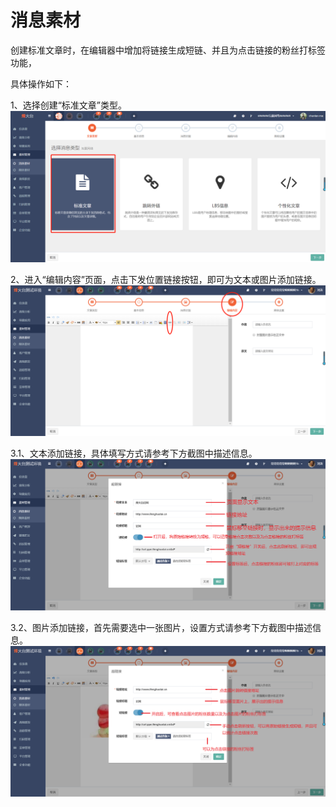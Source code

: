 # 消息素材

创建标准文章时，在编辑器中增加将链接生成短链、并且为点击链接的粉丝打标签功能，

具体操作如下：

1、选择创建“标准文章”类型。![](/assets/import.png)

2、进入“编辑内容”页面，点击下发位置链接按钮，即可为文本或图片添加链接。![](/assets/1523953688.jpg)

3.1、文本添加链接，具体填写方式请参考下方截图中描述信息。![](/assets/1523953958%281%29.jpg)

3.2、图片添加链接，首先需要选中一张图片，设置方式请参考下方截图中描述信息。![](/assets/1523955364%281%29.jpg)

